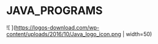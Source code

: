 # JAVA_PROGRAMS
![ ](https://logos-download.com/wp-content/uploads/2016/10/Java_logo_icon.png | width=50)
